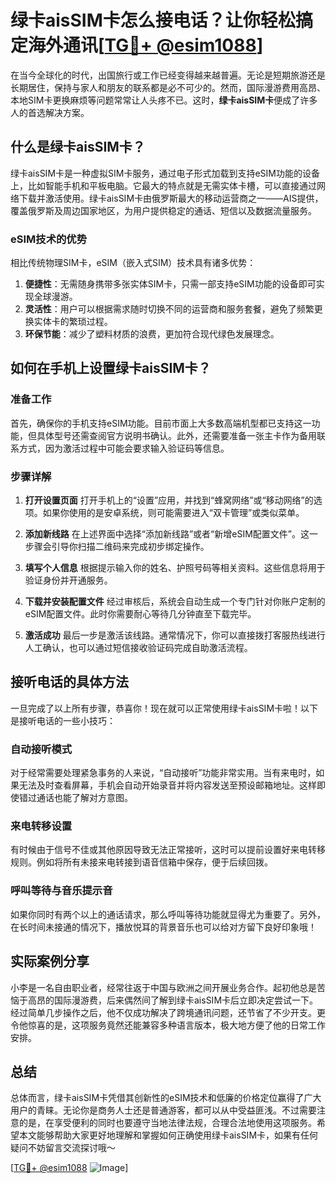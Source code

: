 # 绿卡aisSIM卡怎么接电话？让你轻松搞定海外通讯[[TG💪+ @esim1088](https://t.me/s/esim1088)]

在当今全球化的时代，出国旅行或工作已经变得越来越普遍。无论是短期旅游还是长期居住，保持与家人和朋友的联系都是必不可少的。然而，国际漫游费用高昂、本地SIM卡更换麻烦等问题常常让人头疼不已。这时，**绿卡aisSIM卡**便成了许多人的首选解决方案。

## 什么是绿卡aisSIM卡？

绿卡aisSIM卡是一种虚拟SIM卡服务，通过电子形式加载到支持eSIM功能的设备上，比如智能手机和平板电脑。它最大的特点就是无需实体卡槽，可以直接通过网络下载并激活使用。绿卡aisSIM卡由俄罗斯最大的移动运营商之一——AIS提供，覆盖俄罗斯及周边国家地区，为用户提供稳定的通话、短信以及数据流量服务。

### eSIM技术的优势

相比传统物理SIM卡，eSIM（嵌入式SIM）技术具有诸多优势：

1. **便捷性**：无需随身携带多张实体SIM卡，只需一部支持eSIM功能的设备即可实现全球漫游。
2. **灵活性**：用户可以根据需求随时切换不同的运营商和服务套餐，避免了频繁更换实体卡的繁琐过程。
3. **环保节能**：减少了塑料材质的浪费，更加符合现代绿色发展理念。

## 如何在手机上设置绿卡aisSIM卡？

### 准备工作

首先，确保你的手机支持eSIM功能。目前市面上大多数高端机型都已支持这一功能，但具体型号还需查阅官方说明书确认。此外，还需要准备一张主卡作为备用联系方式，因为激活过程中可能会要求输入验证码等信息。

### 步骤详解

1. **打开设置页面**
   打开手机上的“设置”应用，并找到“蜂窝网络”或“移动网络”的选项。如果你使用的是安卓系统，则可能需要进入“双卡管理”或类似菜单。

2. **添加新线路**
   在上述界面中选择“添加新线路”或者“新增eSIM配置文件”。这一步骤会引导你扫描二维码来完成初步绑定操作。

3. **填写个人信息**
   根据提示输入你的姓名、护照号码等相关资料。这些信息将用于验证身份并开通服务。

4. **下载并安装配置文件**
   经过审核后，系统会自动生成一个专门针对你账户定制的eSIM配置文件。此时你需要耐心等待几分钟直至下载完毕。

5. **激活成功**
   最后一步是激活该线路。通常情况下，你可以直接拨打客服热线进行人工确认，也可以通过短信接收验证码完成自助激活流程。

## 接听电话的具体方法

一旦完成了以上所有步骤，恭喜你！现在就可以正常使用绿卡aisSIM卡啦！以下是接听电话的一些小技巧：

### 自动接听模式

对于经常需要处理紧急事务的人来说，“自动接听”功能非常实用。当有来电时，如果无法及时查看屏幕，手机会自动开始录音并将内容发送至预设邮箱地址。这样即使错过通话也能了解对方意图。

### 来电转移设置

有时候由于信号不佳或其他原因导致无法正常接听，这时可以提前设置好来电转移规则。例如将所有未接来电转接到语音信箱中保存，便于后续回拨。

### 呼叫等待与音乐提示音

如果你同时有两个以上的通话请求，那么呼叫等待功能就显得尤为重要了。另外，在长时间未接通的情况下，播放悦耳的背景音乐也可以给对方留下良好印象哦！

## 实际案例分享

小李是一名自由职业者，经常往返于中国与欧洲之间开展业务合作。起初他总是苦恼于高昂的国际漫游费，后来偶然间了解到绿卡aisSIM卡后立即决定尝试一下。经过简单几步操作之后，他不仅成功解决了跨境通讯问题，还节省了不少开支。更令他惊喜的是，这项服务竟然还能兼容多种语言版本，极大地方便了他的日常工作安排。

## 总结

总体而言，绿卡aisSIM卡凭借其创新性的eSIM技术和低廉的价格定位赢得了广大用户的青睐。无论你是商务人士还是普通游客，都可以从中受益匪浅。不过需要注意的是，在享受便利的同时也要遵守当地法律法规，合理合法地使用这项服务。希望本文能够帮助大家更好地理解和掌握如何正确使用绿卡aisSIM卡，如果有任何疑问不妨留言交流探讨哦～

[[TG💪+ @esim1088](https://t.me/s/esim1088) ![Image](https://i.postimg.cc/4NQfJmqS/Snipaste-2025-05-13-00-14-12.png)]